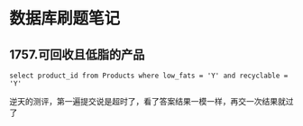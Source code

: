 #  数据库刷题笔记

##  1757.可回收且低脂的产品

```mysql
select product_id from Products where low_fats = 'Y' and recyclable = 'Y'
```

逆天的测评，第一遍提交说是超时了，看了答案结果一模一样，再交一次结果就过了